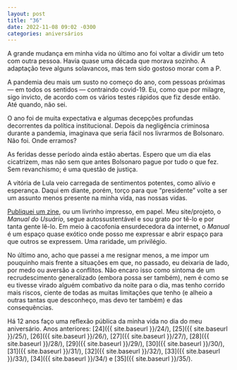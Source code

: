 ```yaml
---
layout: post
title: "36"
date: 2022-11-08 09:02 -0300
categories: aniversários
---
```

A grande mudança em minha vida no último ano foi voltar a dividir um teto com outra pessoa. Havia quase uma década que morava sozinho. A adaptação teve alguns solavancos, mas tem sido gostoso morar com a P.

A pandemia deu mais um susto no começo do ano, com pessoas próximas — em todos os sentidos — contraindo covid-19. Eu, como que por milagre, sigo invicto, de acordo com os vários testes rápidos que fiz desde então. Até quando, não sei.

O ano foi de muita expectativa e algumas decepções profundas decorrentes da política institucional. Depois da negligência criminosa durante a pandemia, imaginava que seria fácil nos livrarmos de Bolsonaro. Não foi. Onde erramos?

As feridas desse período ainda estão abertas. Espero que um dia elas cicatrizem, mas não sem que antes Bolsonaro pague por tudo o que fez. Sem revanchismo; é uma questão de justiça.

A vitória de Lula veio carregada de sentimentos potentes, como alívio e esperança. Daqui em diante, porém, torço para que “presidente” volte a ser um assunto menos presente na minha vida, nas nossas vidas.

[Publiquei um zine](https://manualdousuario.net/zine-outros-jeitos-pensar-tecnologia-intro/), ou um livrinho impresso, em papel. Meu site/projeto, o _Manual do Usuário_, segue autossustentável e sou grato por tê-lo e por tanta gente lê-lo. Em meio à cacofonia ensurdecedora da internet, o _Manual_ é um espaço quase exótico onde posso me expressar e abrir espaço para que outros se expressem. Uma raridade, um privilégio.

No último ano, acho que passei a me resignar menos, a me impor um pouquinho mais frente a situações em que, no passado, eu deixaria de lado, por medo ou aversão a conflitos. Não encaro isso como sintoma de um recrudescimento generalizado (embora possa ser também), nem é como se eu tivesse virado alguém combativo da noite para o dia, mas tenho corrido mais riscos, ciente de todas as muitas limitações que tenho (e alheio a outras tantas que desconheço, mas devo ter também) e das consequências.

Há 12 anos faço uma reflexão pública da minha vida no dia do meu aniversário. Anos anteriores: [24]({{ site.baseurl }}/24/), [25]({{ site.baseurl }}/25/), [26]({{ site.baseurl }}/26/), [27]({{ site.baseurl }}/27/), [28]({{ site.baseurl }}/28/), [29]({{ site.baseurl }}/29/), [30]({{ site.baseurl }}/30/), [31]({{ site.baseurl }}/31/), [32]({{ site.baseurl }}/32/), [33]({{ site.baseurl }}/33/), [34]({{ site.baseurl }}/34/) e [35]({{ site.baseurl }}/35/).